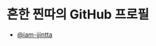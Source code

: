
# 흔한 찐따의 GitHub 프로필
- [@iam-jjintta](https://github.com/iam-jjintta)

<!--
- 👋 Hi, I’m @iamjjintta-dev
- 👀 I’m interested in ...
- 🌱 I’m currently learning ...
- 💞️ I’m looking to collaborate on ...
- 📫 How to reach me ...
-->

<!---
iamjjintta-dev/iamjjintta-dev is a ✨ special ✨ repository because its `README.md` (this file) appears on your GitHub profile.
You can click the Preview link to take a look at your changes.
--->
